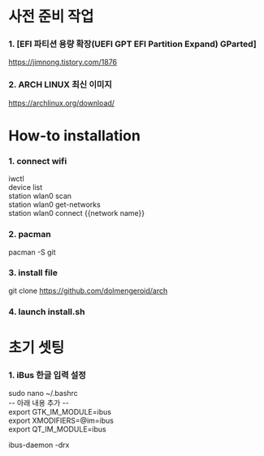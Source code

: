 # 사전 준비 작업

### 1. [EFI 파티션 용량 확장(UEFI GPT EFI Partition Expand) GParted]  
https://jimnong.tistory.com/1876

### 2. ARCH LINUX 최신 이미지  
https://archlinux.org/download/


# How-to installation

### 1. connect wifi  
iwctl  
device list  
station wlan0 scan  
station wlan0 get-networks  
station wlan0 connect {{network name}}  
 
### 2. pacman  
pacman -S git  
 
### 3. install file  
git clone https://github.com/dolmengeroid/arch  
  
### 4. launch install.sh 


# 초기 셋팅 
 
### 1. iBus 한글 입력 설정  
sudo nano ~/.bashrc  
-- 아래 내용 추가 --   
export GTK_IM_MODULE=ibus  
export XMODIFIERS=@im=ibus  
export QT_IM_MODULE=ibus  
  
ibus-daemon -drx  



 
